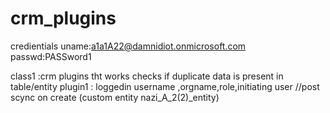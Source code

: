 # crm_plugins

credientials  uname:a1a1A22@damnidiot.onmicrosoft.com
              passwd:PASSword1



class1 :crm plugins tht works checks if duplicate data is present in table/entity
plugin1 : loggedin username ,orgname,role,initiating user //post scync on create (custom entity nazi_A_2(2)_entity) 
